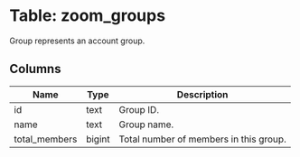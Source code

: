 
# Table: zoom_groups
Group represents an account group.
## Columns
| Name        | Type           | Description  |
| ------------- | ------------- | -----  |
|id|text|Group ID.|
|name|text|Group name.|
|total_members|bigint|Total number of members in this group.|
